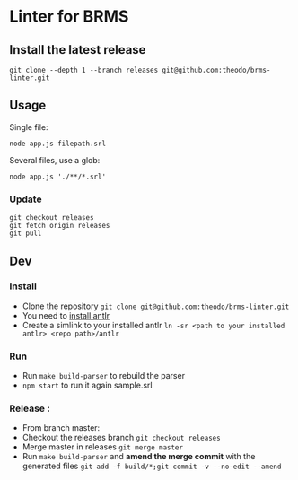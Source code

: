 # Linter for BRMS

## Install the latest release

```shell
git clone --depth 1 --branch releases git@github.com:theodo/brms-linter.git
```

## Usage

Single file:

```shell
node app.js filepath.srl
```

Several files, use a glob:

```shell
node app.js './**/*.srl'
```

### Update

```shell
git checkout releases
git fetch origin releases
git pull
```

## Dev

### Install

- Clone the repository `git clone git@github.com:theodo/brms-linter.git`
- You need to [install antlr](https://www.antlr.org/download.html)
- Create a simlink to your installed antlr `ln -sr <path to your installed antlr> <repo path>/antlr`

### Run

- Run `make build-parser` to rebuild the parser
- `npm start` to run it again sample.srl

### Release :

- From branch master:
- Checkout the releases branch `git checkout releases`
- Merge master in releases `git merge master`
- Run `make build-parser` and **amend the merge commit** with the generated files `git add -f build/*;git commit -v --no-edit --amend`
